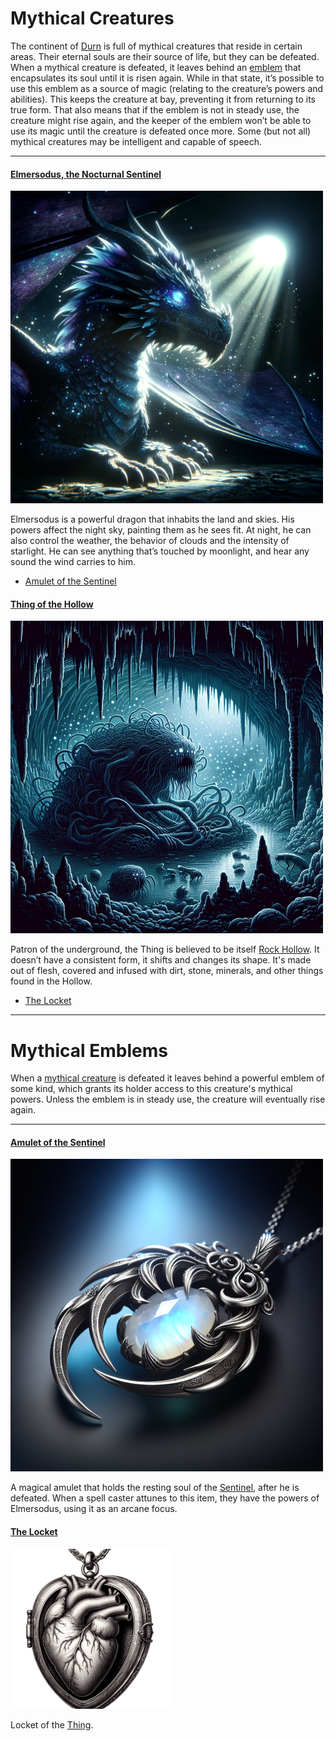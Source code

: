 # Mythical Creatures
The continent of [Durn](durn.md#durn) is full of mythical creatures that reside in certain areas. Their eternal souls are their source of life, but they can be defeated. When a mythical creature is defeated, it leaves behind an [emblem](#mythical-emblems) that encapsulates its soul until it is risen again. While in that state, it’s possible to use this emblem as a source of magic (relating to the creature’s powers and abilities). This keeps the creature at bay, preventing it from returning to its true form. That also means that if the emblem is not in steady use, the creature might rise again, and the keeper of the emblem won’t be able to use its magic until the creature is defeated once more.
Some (but not all) mythical creatures may be intelligent and capable of speech.

---

#### [Elmersodus, the Nocturnal Sentinel](the-nocturnal-pact.md#elmersodus-the-nocturnal-sentinel)

![elmersodus](../images/elmersodus.png)

Elmersodus is a powerful dragon that inhabits the land and skies. His powers affect the night sky, painting them as he sees fit. At night, he can also control the weather, the behavior of clouds and the intensity of starlight. He can see anything that’s touched by moonlight, and hear any sound the wind carries to him.
- [Amulet of the Sentinel](#amulet-of-the-sentinel)

#### [Thing of the Hollow](rock-hollow.md#thing-of-the-hollow)

![thing of the  hollow](../images/thing-of-the-hollow.png)

Patron of the underground, the Thing is believed to be itself [Rock Hollow](rock-hollow.md#rock-hollow). It doesn’t have a consistent form, it shifts and changes its shape. It's made out of flesh, covered and infused with dirt, stone, minerals, and other things found in the Hollow.
- [The Locket](#the-locket)

---

# Mythical Emblems
When a [mythical creature](#mythical-creatures) is defeated it leaves behind a powerful emblem of some kind, which grants its holder access to this creature's mythical powers. Unless the emblem is in steady use, the creature will eventually rise again.

---

#### [Amulet of the Sentinel](../items/sentinel-amulet.md#amulet-of-the-sentinel)

![amulet of the sentinel](../images/sentinel-amulet.png)

A magical amulet that holds the resting soul of the [Sentinel](#elmersodus-the-nocturnal-sentinel), after he is defeated. When a spell caster attunes to this item, they have the powers of Elmersodus, using it as an arcane focus.

#### [The Locket](../items/the-locket.md#the-locket)

![the locket](../images/the-locket.png)

Locket of the [Thing](#thing-of-the-hollow).
